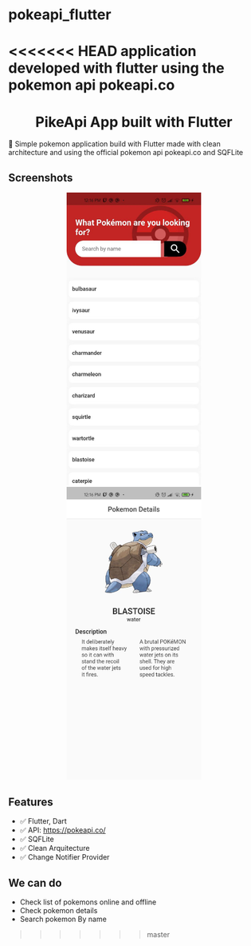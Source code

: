 # pokeapi_flutter
<<<<<<< HEAD
application developed with flutter using the pokemon api pokeapi.co
=======

<h1 align="center">
PikeApi App built with Flutter
<br>
</h1>

<p>
📱 Simple pokemon application build with Flutter made with clean architecture and using the official pokemon api pokeapi.co and SQFLite
</p>

## Screenshots

<p align="center">
  <img src="screenshots/sc-search.jpg" width="270" alt="Home">
  <img src="screenshots/sc-home.jpg" width="270" alt="search">
</p>

## Features

- :white_check_mark: Flutter, Dart
- :white_check_mark: API: https://pokeapi.co/
- :white_check_mark: SQFLite
- :white_check_mark: Clean Arquitecture
- :white_check_mark: Change Notifier Provider

## We can do

- Check list of pokemons online and offline
- Check pokemon details
- Search pokemon By name
>>>>>>> master
